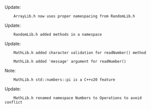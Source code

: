 Update: 

        ArrayLib.h now uses proper namespacing from RandomLib.h

Update: 

        RandomLib.h added methods in a namespace

Update: 

        MathLib.h added character validation for readNumber() method

        MathLib.h added 'message' argument for readNumber()

Note:   

        MathLib.h std::numbers::pi is a C++v20 feature

Update: 

        MathLib.h renamed namespace Numbers to Operations to avoid conflict

